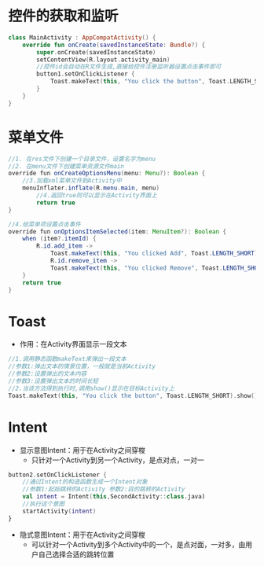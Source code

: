 # 控件的获取和监听

```kotlin
class MainActivity : AppCompatActivity() {
    override fun onCreate(savedInstanceState: Bundle?) {
        super.onCreate(savedInstanceState)
        setContentView(R.layout.activity_main)
        //控件id会自动在R文件生成,直接给控件注册监听器设置点击事件即可
        button1.setOnClickListener {
            Toast.makeText(this, "You click the button", Toast.LENGTH_SHORT).show()
        }
    }
}
```

# 菜单文件

```java
//1. 在res文件下创建一个目录文件，设置名字为menu
//2. 在menu文件下创建菜单资源文件main
override fun onCreateOptionsMenu(menu: Menu?): Boolean {
    //3.加载xml菜单文件到Activity中
    menuInflater.inflate(R.menu.main, menu)
        //4.返回true则可以显示在Activity界面上
        return true
}

//4.给菜单项设置点击事件
override fun onOptionsItemSelected(item: MenuItem?): Boolean {
    when (item?.itemId) {
        R.id.add_item ->
            Toast.makeText(this, "You clicked Add", Toast.LENGTH_SHORT).show()
            R.id.remove_item ->
            Toast.makeText(this, "You clicked Remove", Toast.LENGTH_SHORT).show()
    }
    return true
}
```
# Toast

- 作用：在Activity界面显示一段文本

```kotlin
//1.调用静态函数makeText来弹出一段文本
//参数1:弹出文本的情景位置，一般就是当前Activity
//参数2:设置弹出的文本内容
//参数3:设置弹出文本的时间长短
//2.当该方法得到执行时,调用show()显示在目标Activity上
Toast.makeText(this, "You click the button", Toast.LENGTH_SHORT).show()
```

# Intent

- 显示意图Intent：用于在Activity之间穿梭
  - 只针对一个Activity到另一个Activity，是点对点，一对一

```kotlin
button2.setOnClickListener {
    //通过Intent的构造函数生成一个Intent对象
    //参数1:起始跳转的Activity 参数2:目的跳转的Activity 
    val intent = Intent(this,SecondActivity::class.java)
    //执行这个意图
    startActivity(intent)
}
```

- 隐式意图Intent：用于在Activity之间穿梭
  - 可以针对一个Activity到多个Activity中的一个，是点对面，一对多，由用户自己选择合适的跳转位置


